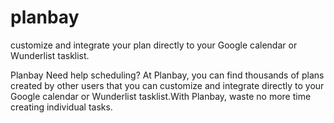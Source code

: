 # planbay
customize and integrate your plan directly to your Google calendar or Wunderlist tasklist.


Planbay
Need help scheduling?
At Planbay, you can find thousands of plans created by other users that you can customize and integrate directly to your Google calendar or Wunderlist tasklist.With Planbay, waste no more time creating individual tasks.
